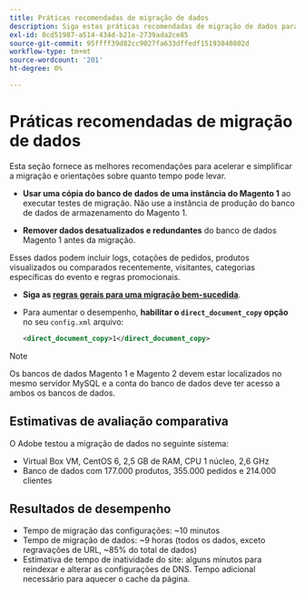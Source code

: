 ```yaml
---
title: Práticas recomendadas de migração de dados
description: Siga estas práticas recomendadas de migração de dados para garantir um upgrade bem-sucedido do Magento 1 para o Magento 2.
exl-id: 0cd51987-a514-434d-b21e-2739ada2ce85
source-git-commit: 95ffff39d82cc9027fa633dffedf15193040802d
workflow-type: tm+mt
source-wordcount: '201'
ht-degree: 0%

---
```


# Práticas recomendadas de migração de dados

Esta seção fornece as melhores recomendações para acelerar e simplificar a migração e orientações sobre quanto tempo pode levar.

* **Usar uma cópia do banco de dados de uma instância do Magento 1** ao executar testes de migração. Não use a instância de produção do banco de dados de armazenamento do Magento 1.

* **Remover dados desatualizados e redundantes** do banco de dados Magento 1 antes da migração.

Esses dados podem incluir logs, cotações de pedidos, produtos visualizados ou comparados recentemente, visitantes, categorias específicas do evento e regras promocionais.

* **Siga as [regras gerais para uma migração bem-sucedida](migrate-data/overview.md#migration-overview)**.

* Para aumentar o desempenho, **habilitar o `direct_document_copy` opção** no seu `config.xml` arquivo:

   ```xml
   <direct_document_copy>1</direct_document_copy>
   ```

>[!NOTE]
>
>Os bancos de dados Magento 1 e Magento 2 devem estar localizados no mesmo servidor MySQL e a conta do banco de dados deve ter acesso a ambos os bancos de dados.

## Estimativas de avaliação comparativa

O Adobe testou a migração de dados no seguinte sistema:

* Virtual Box VM, CentOS 6, 2,5 GB de RAM, CPU 1 núcleo, 2,6 GHz
* Banco de dados com 177.000 produtos, 355.000 pedidos e 214.000 clientes

## Resultados de desempenho

* Tempo de migração das configurações: ~10 minutos
* Tempo de migração de dados: ~9 horas (todos os dados, exceto regravações de URL, ~85% do total de dados)
* Estimativa de tempo de inatividade do site: alguns minutos para reindexar e alterar as configurações de DNS. Tempo adicional necessário para aquecer o cache da página.
